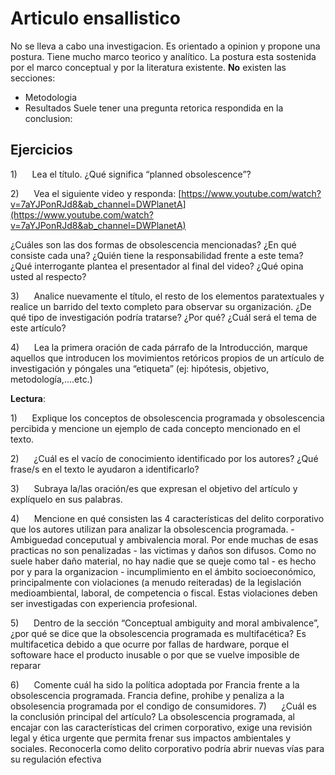 # Articulo ensallistico
No se lleva a cabo una investigacion. Es orientado a opinion y propone una postura. Tiene mucho marco teorico y analítico. La postura esta sostenida por el marco conceptual y por la literatura existente. **No** existen las secciones:
- Metodologia
- Resultados
Suele tener una pregunta retorica respondida en la conclusion:

## Ejercicios
1)      Lea el título. ¿Qué significa “planned obsolescence”?

2)      Vea el siguiente video y responda: [https://www.youtube.com/watch?v=7aYJPonRJd8&ab_channel=DWPlanetA](https://www.youtube.com/watch?v=7aYJPonRJd8&ab_channel=DWPlanetA)

¿Cuáles son las dos formas de obsolescencia mencionadas? ¿En qué consiste cada una? ¿Quién tiene la responsabilidad frente a este tema? ¿Qué interrogante plantea el presentador al final del video? ¿Qué opina usted al respecto?

3)      Analice nuevamente el título, el resto de los elementos paratextuales y realice un barrido del texto completo para observar su organización. ¿De qué tipo de investigación podría tratarse? ¿Por qué? ¿Cuál será el tema de este artículo?

4)      Lea la primera oración de cada párrafo de la Introducción, marque aquellos que introducen los movimientos retóricos propios de un artículo de investigación y póngales una “etiqueta” (ej: hipótesis, objetivo, metodología,….etc.) 



**Lectura**:

1)      Explique los conceptos de obsolescencia programada y obsolescencia percibida y mencione un ejemplo de cada concepto mencionado en el texto.

2)      ¿Cuál es el vacío de conocimiento identificado por los autores? ¿Qué frase/s en el texto le ayudaron a identificarlo?

3)      Subraya la/las oración/es que expresan el objetivo del artículo y explíquelo en sus palabras.

4)      Mencione en qué consisten las 4 características del delito corporativo que los autores utilizan para analizar la obsolescencia programada.
	- Ambiguedad conceputual y ambivalencia moral. Por ende muchas de esas practicas no son penalizadas
	- las victimas y daños son difusos. Como no suele haber daño material, no hay nadie que se queje como tal
	- es hecho por y para la organizacion
	-  incumplimiento en el ámbito socioeconómico, principalmente con violaciones (a menudo reiteradas) de la legislación medioambiental, laboral, de competencia o fiscal. Estas violaciones deben ser investigadas con experiencia profesional.

5)      Dentro de la sección “Conceptual ambiguity and moral ambivalence”, ¿por qué se dice que la obsolescencia programada es multifacética?
	Es multifacetica debido a que ocurre por fallas de hardware, porque el softoware hace el producto inusable o por que se vuelve imposible de reparar
	

6)      Comente cuál ha sido la política adoptada por Francia frente a la obsolescencia programada.
Francia define, prohibe y  penaliza a la obsolesencia programada por el condigo de consumidores. 
7)      ¿Cuál es la conclusión principal del artículo?
	La obsolescencia programada, al encajar con las características del crimen corporativo, exige una revisión legal y ética urgente que permita frenar sus impactos ambientales y sociales. Reconocerla como delito corporativo podría abrir nuevas vías para su regulación efectiva